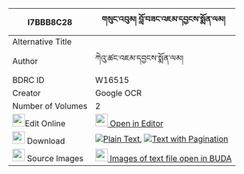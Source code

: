 |I7BBB8C28|གསུང་འབུམ། བློ་བཟང་འཇམ་དབྱངས་སྨོན་ལམ། 
| --- | --- 
|Alternative Title |
|Author| ཀེའུ་ཚང་འཇམ་དབྱངས་སྨོན་ལམ།
|BDRC ID | W16515
|Creator | Google OCR
|Number of Volumes| 2
|<img width="25" src="https://img.icons8.com/color/25/000000/edit-property.png">Edit Online| [<img width="25" src="https://avatars.githubusercontent.com/u/45091458?s=200&v=4"> Open in Editor](http://editor.openpecha.org/I7BBB8C28)
|<img width="25" src="https://img.icons8.com/fluent/48/000000/download-2.png"/>  Download | [![](https://img.icons8.com/color/20/000000/txt.png)Plain Text](https://github.com/Openpecha/I7BBB8C28/releases/download/v1/sungbum_lozang_jamyang_monlam_plain_I7BBB8C28.zip), [![](https://img.icons8.com/color/20/000000/txt.png)Text with Pagination](https://github.com/Openpecha/I7BBB8C28/releases/download/v1/sungbum_lozang_jamyang_monlam_pages_I7BBB8C28.zip)
|<img width="25" src="https://img.icons8.com/plasticine/100/000000/pictures-folder.png"/>  Source Images | [<img width="25" src="https://library.bdrc.io/icons/BUDA-small.svg"> Images of text file open in BUDA](https://library.bdrc.io/show/bdr:W16515)